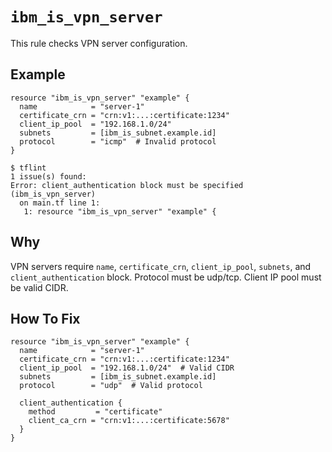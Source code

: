 # `ibm_is_vpn_server`

This rule checks VPN server configuration.

## Example

```hcl
resource "ibm_is_vpn_server" "example" {
  name            = "server-1"
  certificate_crn = "crn:v1:...:certificate:1234"
  client_ip_pool  = "192.168.1.0/24"
  subnets         = [ibm_is_subnet.example.id]
  protocol        = "icmp"  # Invalid protocol
}
```

```console
$ tflint
1 issue(s) found:
Error: client_authentication block must be specified (ibm_is_vpn_server)
  on main.tf line 1:
   1: resource "ibm_is_vpn_server" "example" {
```

## Why

VPN servers require `name`, `certificate_crn`, `client_ip_pool`, `subnets`, and `client_authentication` block. Protocol must be udp/tcp. Client IP pool must be valid CIDR.

## How To Fix

```hcl
resource "ibm_is_vpn_server" "example" {
  name            = "server-1"
  certificate_crn = "crn:v1:...:certificate:1234"
  client_ip_pool  = "192.168.1.0/24"  # Valid CIDR
  subnets         = [ibm_is_subnet.example.id]
  protocol        = "udp"  # Valid protocol
  
  client_authentication {
    method         = "certificate"
    client_ca_crn = "crn:v1:...:certificate:5678"
  }
}
```